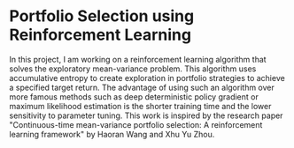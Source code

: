 # Portfolio Selection using Reinforcement Learning 

In this project, I am working on a reinforcement learning algorithm that solves the exploratory mean-variance problem. This algorithm uses accumulative entropy to create exploration in portfolio strategies to achieve a specified target return. The advantage of using such an algorithm over more famous methods such as deep deterministic policy gradient or maximum likelihood estimation is the shorter training time and the lower sensitivity to parameter tuning. This work is inspired by the research paper "Continuous-time mean-variance portfolio selection: A reinforcement learning framework" by Haoran Wang and Xhu Yu Zhou.  
